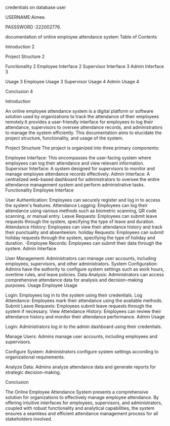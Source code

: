 credentials on database user

USERNAME:Aimee.

PASSSWORD :222002776.

documentation of online employee attendance system Table of Contents

Introduction 2

Project Structure 2

Functionality 2 Employee Interface 2 Supervisor Interface 3 Admin Interface 3

Usage 3 Employee Usage 3 Supervisor Usage 4 Admin Usage 4

Conclusion 4

Introduction

An online employee attendance system is a digital platform or software solution used by organizations to track the attendance of their employees remotely.It provides a user-friendly interface for employees to log their attendance, supervisors to oversee attendance records, and administrators to manage the system efficiently. This documentation aims to elucidate the project structure, functionality, and usage of the system.

Project Structure
The project is organized into three primary components:

Employee Interface: This encompasses the user-facing system where employees can log their attendance and view relevant information.
Supervisor Interface: A system designed for supervisors to monitor and manage employee attendance records effectively.
Admin Interface: A centralized web-based dashboard for administrators to oversee the entire attendance management system and perform administrative tasks.
Functionality
Employee Interface

User Authentication: Employees can securely register and log in to access the system's features.
Attendance Logging: Employees can log their attendance using various methods such as biometric scanning, QR code scanning, or manual entry.
Leave Requests: Employees can submit leave requests through the system, specifying the type of leave and duration.
Attendance History: Employees can view their attendance history and track their punctuality and absenteeism.
holiday Requests: Employees can submit holiday requests through the system, specifying the type of holiday and duration. -Employee Records: Employees can submit their data through the system.
Admin Interface

User Management: Administrators can manage user accounts, including employees, supervisors, and other administrators.
System Configuration: Admins have the authority to configure system settings such as work hours, overtime rules, and leave policies.
Data Analysis: Administrators can access comprehensive attendance data for analysis and decision-making purposes.
Usage
Employee Usage

Login: Employees log in to the system using their credentials.
Log Attendance: Employees mark their attendance using the available methods.
Submit Leave Requests: Employees submit leave requests through the system if necessary.
View Attendance History: Employees can review their attendance history and monitor their attendance performance.
Admin Usage

Login: Administrators log in to the admin dashboard using their credentials.

Manage Users: Admins manage user accounts, including employees and supervisors.

Configure System: Administrators configure system settings according to organizational requirements.

Analyze Data: Admins analyze attendance data and generate reports for strategic decision-making.

Conclusion

The Online Employee Attendance System presents a comprehensive solution for organizations to effectively manage employee attendance. By offering intuitive interfaces for employees, supervisors, and administrators, coupled with robust functionality and analytical capabilities, the system ensures a seamless and efficient attendance management process for all stakeholders involved.
